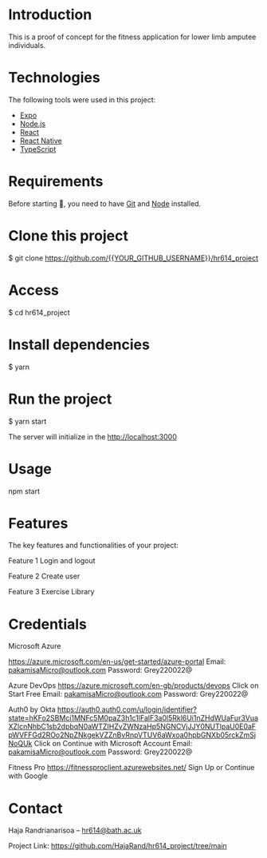 # Introduction
This is a proof of concept for the fitness application for lower limb amputee individuals. 

# Technologies
The following tools were used in this project:
- [Expo](https://expo.io/)
- [Node.js](https://nodejs.org/en/)
- [React](https://pt-br.reactjs.org/)
- [React Native](https://reactnative.dev/)
- [TypeScript](https://www.typescriptlang.org/)

# Requirements
Before starting :checkered_flag:, you need to have [Git](https://git-scm.com) and [Node](https://nodejs.org/en/) installed.

# Clone this project
$ git clone https://github.com/{{YOUR_GITHUB_USERNAME}}/hr614_project

# Access
$ cd hr614_project

# Install dependencies
$ yarn

# Run the project
$ yarn start

The server will initialize in the <http://localhost:3000>

# Usage
npm start

# Features
The key features and functionalities of your project:

Feature 1
Login and logout

Feature 2
Create user

Feature 3
Exercise Library

# Credentials
Microsoft Azure

https://azure.microsoft.com/en-us/get-started/azure-portal
Email: pakamisaMicro@outlook.com
Password: Grey220022@

Azure DevOps
https://azure.microsoft.com/en-gb/products/devops
Click on Start Free
Email: pakamisaMicro@outlook.com
Password: Grey220022@

Auth0 by Okta
https://auth0.auth0.com/u/login/identifier?state=hKFo2SBMci1MNFc5M0paZ3h1c1lFalF3a0l5Rkl6Ui1nZHdWUaFur3VuaXZlcnNhbC1sb2dpbqN0aWTZIHZvZWNzaHp5NGNCVjJJY0NUTlpaU0E0aFpWVFFGd2ROo2NpZNkgekVZZnBvRnpVTUV6aWxoa0hpbGNXb05rckZmSjNoQUk
Click on Continue with Microsoft Account
Email: pakamisaMicro@outlook.com
Password: Grey220022@

Fitness Pro
https://fitnessproclient.azurewebsites.net/
Sign Up  or Continue with Google

# Contact
Haja Randrianarisoa – hr614@bath.ac.uk

Project Link: https://github.com/HajaRand/hr614_project/tree/main
